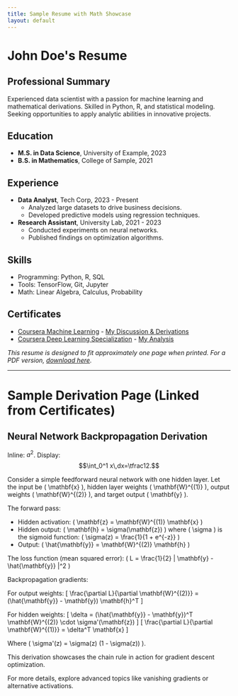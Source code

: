 ```yaml
---
title: Sample Resume with Math Showcase
layout: default
---
```


# John Doe's Resume

## Professional Summary
Experienced data scientist with a passion for machine learning and mathematical derivations. Skilled in Python, R, and statistical modeling. Seeking opportunities to apply analytic abilities in innovative projects.

## Education
- **M.S. in Data Science**, University of Example, 2023
- **B.S. in Mathematics**, College of Sample, 2021

## Experience
- **Data Analyst**, Tech Corp, 2023 - Present
  - Analyzed large datasets to drive business decisions.
  - Developed predictive models using regression techniques.
- **Research Assistant**, University Lab, 2021 - 2023
  - Conducted experiments on neural networks.
  - Published findings on optimization algorithms.

## Skills
- Programming: Python, R, SQL
- Tools: TensorFlow, Git, Jupyter
- Math: Linear Algebra, Calculus, Probability

## Certificates
- [Coursera Machine Learning](https://www.coursera.org/account/accomplishments/verify/EXAMPLE123) - [My Discussion & Derivations](/derivations/machine-learning-math)
- [Coursera Deep Learning Specialization](https://www.coursera.org/account/accomplishments/specialization/EXAMPLE456) - [My Analysis](/derivations/neural-net-derivations)

*This resume is designed to fit approximately one page when printed. For a PDF version, [download here](/assets/resume.pdf).*

---

# Sample Derivation Page (Linked from Certificates)

## Neural Network Backpropagation Derivation

Inline: $a^2$. Display: $$\int_0^1 x\,dx=\tfrac12.$$

Consider a simple feedforward neural network with one hidden layer. Let the input be \( \mathbf{x} \), hidden layer weights \( \mathbf{W}^{(1)} \), output weights \( \mathbf{W}^{(2)} \), and target output \( \mathbf{y} \).

The forward pass:
- Hidden activation: \( \mathbf{z} = \mathbf{W}^{(1)} \mathbf{x} \)
- Hidden output: \( \mathbf{h} = \sigma(\mathbf{z}) \) where \( \sigma \) is the sigmoid function: \( \sigma(z) = \frac{1}{1 + e^{-z}} \)
- Output: \( \hat{\mathbf{y}} = \mathbf{W}^{(2)} \mathbf{h} \)

The loss function (mean squared error): \( L = \frac{1}{2} \| \mathbf{y} - \hat{\mathbf{y}} \|^2 \)

Backpropagation gradients:

For output weights:
\[ \frac{\partial L}{\partial \mathbf{W}^{(2)}} = (\hat{\mathbf{y}} - \mathbf{y}) \mathbf{h}^T \]

For hidden weights:
\[ \delta = (\hat{\mathbf{y}} - \mathbf{y})^T \mathbf{W}^{(2)} \cdot \sigma'(\mathbf{z}) \]
\[ \frac{\partial L}{\partial \mathbf{W}^{(1)}} = \delta^T \mathbf{x} \]

Where \( \sigma'(z) = \sigma(z) (1 - \sigma(z)) \).

This derivation showcases the chain rule in action for gradient descent optimization.

For more details, explore advanced topics like vanishing gradients or alternative activations.
